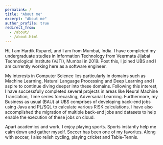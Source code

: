```yaml
---
permalink: /
title: "About me"
excerpt: "About me"
author_profile: true
redirect_from: 
  - /about/
  - /about.html
---
```


Hi, I am Hardik Ruparel, and I am from Mumbai, India. I have completed my undergraduate studies in Information Technology from Veermata Jijabai Technological Institute (VJTI), Mumbai in 2019. Post this, I joined UBS and I am currently working here as a software engineer.

My interests in Computer Science lies particularly in domains such as Machine Learning, Natural Language Processing and Deep Learning and I aspire to continue diving deeper into these domains. Following this interest, I have successfully completed several projects in areas like Neural Machine Translation, Time series forecasting, Adversarial Learning. Furthermore, my Business as usual (BAU) at UBS comprises of developing back-end jobs using Java and PL/SQL to calculate various RISK calculations. I have also accomplished the migration of multiple back-end jobs and datasets to help enable the execution of these jobs on cloud. 

Apart academics and work, I enjoy playing sports. Sports instantly help me calm down and gather myself. Soccer has been one of my favorites. Along with soccer, I also relish cycling, playing cricket and Table-Tennis.
